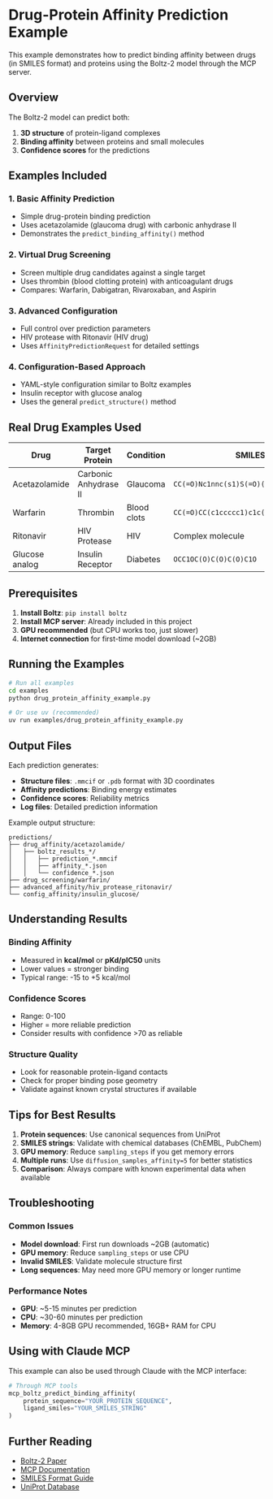 # Drug-Protein Affinity Prediction Example

This example demonstrates how to predict binding affinity between drugs (in SMILES format) and proteins using the Boltz-2 model through the MCP server.

## Overview

The Boltz-2 model can predict both:
1. **3D structure** of protein-ligand complexes
2. **Binding affinity** between proteins and small molecules
3. **Confidence scores** for the predictions

## Examples Included

### 1. Basic Affinity Prediction
- Simple drug-protein binding prediction
- Uses acetazolamide (glaucoma drug) with carbonic anhydrase II
- Demonstrates the `predict_binding_affinity()` method

### 2. Virtual Drug Screening
- Screen multiple drug candidates against a single target
- Uses thrombin (blood clotting protein) with anticoagulant drugs
- Compares: Warfarin, Dabigatran, Rivaroxaban, and Aspirin

### 3. Advanced Configuration
- Full control over prediction parameters
- HIV protease with Ritonavir (HIV drug)
- Uses `AffinityPredictionRequest` for detailed settings

### 4. Configuration-Based Approach
- YAML-style configuration similar to Boltz examples
- Insulin receptor with glucose analog
- Uses the general `predict_structure()` method

## Real Drug Examples Used

| Drug | Target Protein | Condition | SMILES |
|------|----------------|-----------|---------|
| Acetazolamide | Carbonic Anhydrase II | Glaucoma | `CC(=O)Nc1nnc(s1)S(=O)(=O)N` |
| Warfarin | Thrombin | Blood clots | `CC(=O)CC(c1ccccc1)c1c(O)c2ccccc2oc1=O` |
| Ritonavir | HIV Protease | HIV | Complex molecule |
| Glucose analog | Insulin Receptor | Diabetes | `OCC1OC(O)C(O)C(O)C1O` |

## Prerequisites

1. **Install Boltz**: `pip install boltz`
2. **Install MCP server**: Already included in this project
3. **GPU recommended** (but CPU works too, just slower)
4. **Internet connection** for first-time model download (~2GB)

## Running the Examples

```bash
# Run all examples
cd examples
python drug_protein_affinity_example.py

# Or use uv (recommended)
uv run examples/drug_protein_affinity_example.py
```

## Output Files

Each prediction generates:
- **Structure files**: `.mmcif` or `.pdb` format with 3D coordinates
- **Affinity predictions**: Binding energy estimates
- **Confidence scores**: Reliability metrics
- **Log files**: Detailed prediction information

Example output structure:
```
predictions/
├── drug_affinity/acetazolamide/
│   ├── boltz_results_*/
│   │   ├── prediction_*.mmcif
│   │   ├── affinity_*.json
│   │   └── confidence_*.json
├── drug_screening/warfarin/
├── advanced_affinity/hiv_protease_ritonavir/
└── config_affinity/insulin_glucose/
```

## Understanding Results

### Binding Affinity
- Measured in **kcal/mol** or **pKd/pIC50** units
- Lower values = stronger binding
- Typical range: -15 to +5 kcal/mol

### Confidence Scores
- Range: 0-100
- Higher = more reliable prediction
- Consider results with confidence >70 as reliable

### Structure Quality
- Look for reasonable protein-ligand contacts
- Check for proper binding pose geometry
- Validate against known crystal structures if available

## Tips for Best Results

1. **Protein sequences**: Use canonical sequences from UniProt
2. **SMILES strings**: Validate with chemical databases (ChEMBL, PubChem)
3. **GPU memory**: Reduce `sampling_steps` if you get memory errors
4. **Multiple runs**: Use `diffusion_samples_affinity=5` for better statistics
5. **Comparison**: Always compare with known experimental data when available

## Troubleshooting

### Common Issues
- **Model download**: First run downloads ~2GB (automatic)
- **GPU memory**: Reduce `sampling_steps` or use CPU
- **Invalid SMILES**: Validate molecule structure first
- **Long sequences**: May need more GPU memory or longer runtime

### Performance Notes
- **GPU**: ~5-15 minutes per prediction
- **CPU**: ~30-60 minutes per prediction  
- **Memory**: 4-8GB GPU recommended, 16GB+ RAM for CPU

## Using with Claude MCP

This example can also be used through Claude with the MCP interface:

```python
# Through MCP tools
mcp_boltz_predict_binding_affinity(
    protein_sequence="YOUR_PROTEIN_SEQUENCE",
    ligand_smiles="YOUR_SMILES_STRING"
)
```

## Further Reading

- [Boltz-2 Paper](https://arxiv.org/abs/2411.14494)
- [MCP Documentation](https://modelcontextprotocol.io/)
- [SMILES Format Guide](https://daylight.com/dayhtml/doc/theory/theory.smiles.html)
- [UniProt Database](https://www.uniprot.org/) 